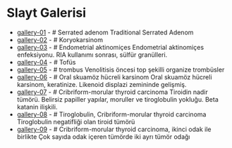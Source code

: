 # Slayt Galerisi

- [gallery-01](https://metinciris.github.io/gallery-01/) - # Serrated adenom Traditional Serrated Adenom
- [gallery-02](https://metinciris.github.io/gallery-02/) - # Koryokarsinom
- [gallery-03](https://metinciris.github.io/gallery-03/) - # Endometrial aktinomiçes Endometrial aktinomiçes enfeksiyonu. RIA kullanımı sonrası, sülfür granülleri.
- [gallery-04](https://metinciris.github.io/gallery-04/) - # Tofüs
- [gallery-05](https://metinciris.github.io/gallery-05/) - # trombus Venolitisis öncesi top şekilli organize trombüsler
- [gallery-06](https://metinciris.github.io/gallery-06/) - # Oral skuamöz hücreli karsinom Oral skuamöz hücreli karsinom, keratinize. Likenoid displazi zemininde gelişmiş.
- [gallery-07](https://metinciris.github.io/gallery-07/) - # Cribriform-morular thyroid carcinoma Tiroidin nadir tümörü. Belirsiz papiller yapılar, moruller ve tiroglobulin yokluğu. Beta katanin ilişkili.
- [gallery-08](https://metinciris.github.io/gallery-08/) - # Tiroglobulin, Cribriform-morular thyroid carcinoma Tiroglobulin negatifliği olan tiroid tümörü
- [gallery-09](https://metinciris.github.io/gallery-09/) - # Cribriform-morular thyroid carcinoma, ikinci odak ile birlikte Çok sayıda odak içeren tümörde iki ayrı tümör odağı

